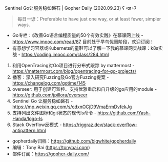 Sentinel Go让服务稳如磐石 | Gopher Daily (2020.09.23) ʕ◔ϖ◔ʔ

>每日一谚：Preferable to have just one way, or at least fewer, simpler ways.

* Go专栏：《改善Go语言编程质量的50个有效实践》在慕课网上线 - https://www.imooc.com/read/87 目前处于早鸟优惠阶段，欢迎订阅！ 
* 有意想学习容器或Kubernets的童鞋可以了解一下我的慕课网实战课：k8s实战 - https://coding.imooc.com/class/284.html

1. 利用OpenTracing对Go项目进行分布式跟踪 by mattermost - https://mattermost.com/blog/opentracing-for-go-projects/
2. 播客：深入研究Fuzzing及Go官方Fuzzing提案 - https://changelog.com/gotime/145
3. overseer: 用于创建可监控、支持优雅重启和自升级的go应用的module - https://github.com/jpillora/overseer
4. Sentinel Go 让服务稳如磐石 - https://mp.weixin.qq.com/s/cdxnOCjD9VmaErmDvfekJg
5. 支持列出文件图标和git状态的现代ls命令 - https://github.com/Yash-Handa/logo-ls
6. Stack Overflow反模式 - https://riggraz.dev/stack-overflow-antipattern.html

* gopherdaily归档：https://github.com/bigwhite/gopherdaily
* 编辑：Tony Bai (https://tonybai.com)
* 邮件订阅：https://gopher-daily.com/



